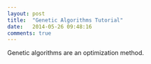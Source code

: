 ```yaml
---
layout: post
title:  "Genetic Algorithms Tutorial"
date:   2014-05-26 09:48:16
comments: true
---
```


Genetic algorithms are an optimization method.
